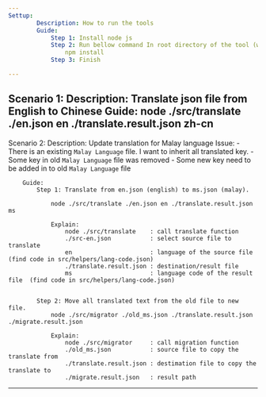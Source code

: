 ```yaml
---
Settup:
		Description: How to run the tools
		Guide:
			Step 1: Install node js
			Step 2: Run bellow command In root directory of the tool (where you can see package.json)
				npm install
			Step 3: Finish

---
```

Scenario 1: 
		Description: Translate json file from English to Chinese
		Guide:
			node ./src/translate ./en.json en ./translate.result.json zh-cn
---
Scenario 2: 
		Description: Update translation for Malay language
		Issue: 
			- There is an existing `Malay Language` file. I want to inherit all translated key.
			- Some key in old `Malay Language` file was removed
			- Some new key need to be added in to old `Malay Language` file
			
		Guide: 
			Step 1: Translate from en.json (english) to ms.json (malay). 
				
				node ./src/translate ./en.json en ./translate.result.json ms
				
				Explain: 
					node ./src/translate	: call translate function
					./src-en.json			: select source file to translate
					en						: language of the source file		(find code in src/helpers/lang-code.json)
					./translate.result.json	: destination/result file
					ms						: language code of the result file	(find code in src/helpers/lang-code.json)
					
			
			Step 2: Move all translated text from the old file to new file.
				node ./src/migrator ./old_ms.json ./translate.result.json ./migrate.result.json
				
				Explain: 
					node ./src/migrator		: call migration function
					./old_ms.json			: source file to copy the translate from
					./translate.result.json : destimation file to copy the translate to
					./migrate.result.json	: result path
		
---
